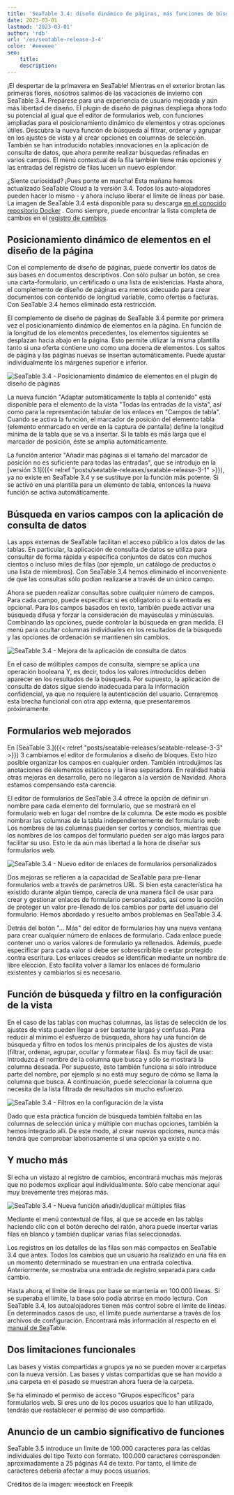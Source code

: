 ```yaml
---
title: 'SeaTable 3.4: diseño dinámico de páginas, más funciones de búsqueda y formularios web mejorados'
date: 2023-03-01
lastmod: '2023-03-01'
author: 'rdb'
url: '/es/seatable-release-3-4'
color: '#eeeeee'
seo:
    title:
    description:
---
```


¡El despertar de la primavera en SeaTable! Mientras en el exterior brotan las primeras flores, nosotros salimos de las vacaciones de invierno con SeaTable 3.4. Prepárese para una experiencia de usuario mejorada y aún más libertad de diseño. El plugin de diseño de páginas despliega ahora todo su potencial al igual que el editor de formularios web, con funciones ampliadas para el posicionamiento dinámico de elementos y otras opciones útiles. Descubra la nueva función de búsqueda al filtrar, ordenar y agrupar en los ajustes de vista y al crear opciones en columnas de selección. También se han introducido notables innovaciones en la aplicación de consulta de datos, que ahora permite realizar búsquedas refinadas en varios campos. El menú contextual de la fila también tiene más opciones y las entradas del registro de filas lucen un nuevo esplendor.

¿Siente curiosidad? ¡Pues ponte en marcha! Esta mañana hemos actualizado SeaTable Cloud a la versión 3.4. Todos los auto-alojadores pueden hacer lo mismo - y ahora incluso liberar el límite de líneas por base. La imagen de SeaTable 3.4 está disponible para su descarga [en el conocido repositorio Docker](https://hub.docker.com/r/seatable/seatable-enterprise) . Como siempre, puede encontrar la lista completa de cambios en el [registro de cambios](https://seatable.io/es/seatable-release-3-4/).

## Posicionamiento dinámico de elementos en el diseño de la página

Con el complemento de diseño de páginas, puede convertir los datos de sus bases en documentos descriptivos. Con sólo pulsar un botón, se crea una carta-formulario, un certificado o una lista de existencias. Hasta ahora, el complemento de diseño de páginas era menos adecuado para crear documentos con contenido de longitud variable, como ofertas o facturas. Con SeaTable 3.4 hemos eliminado esta restricción.

El complemento de diseño de páginas de SeaTable 3.4 permite por primera vez el posicionamiento dinámico de elementos en la página. En función de la longitud de los elementos precedentes, los elementos siguientes se desplazan hacia abajo en la página. Esto permite utilizar la misma plantilla tanto si una oferta contiene uno como una docena de elementos. Los saltos de página y las páginas nuevas se insertan automáticamente. Puede ajustar individualmente los márgenes superior e inferior.

![SeaTable 3.4 - Posicionamiento dinámico de elementos en el plugin de diseño de páginas](SeaTable-3.4-DynamicPositioningElements.png)

La nueva función "Adaptar automáticamente la tabla al contenido" está disponible para el elemento de la vista "Todas las entradas de la vista", así como para la representación tabular de los enlaces en "Campos de tabla". Cuando se activa la función, el marcador de posición del elemento tabla (elemento enmarcado en verde en la captura de pantalla) define la longitud mínima de la tabla que se va a insertar. Si la tabla es más larga que el marcador de posición, éste se amplía automáticamente.

La función anterior "Añadir más páginas si el tamaño del marcador de posición no es suficiente para todas las entradas", que se introdujo en la [versión 3.1]({{< relref "posts/seatable-releases/seatable-release-3-1" >}}), ya no existe en SeaTable 3.4 y se sustituye por la función más potente. Si se activó en una plantilla para un elemento de tabla, entonces la nueva función se activa automáticamente.

## Búsqueda en varios campos con la aplicación de consulta de datos

Las apps externas de SeaTable facilitan el acceso público a los datos de las tablas. En particular, la aplicación de consulta de datos se utiliza para consultar de forma rápida y específica conjuntos de datos con muchos cientos o incluso miles de filas (por ejemplo, un catálogo de productos o una lista de miembros). Con SeaTable 3.4 hemos eliminado el inconveniente de que las consultas sólo podían realizarse a través de un único campo.

Ahora se pueden realizar consultas sobre cualquier número de campos. Para cada campo, puede especificar si es obligatorio o si la entrada es opcional. Para los campos basados en texto, también puede activar una búsqueda difusa y forzar la consideración de mayúsculas y minúsculas. Combinando las opciones, puede controlar la búsqueda en gran medida. El menú para ocultar columnas individuales en los resultados de la búsqueda y las opciones de ordenación se mantienen sin cambios.

![SeaTable 3.4 - Mejora de la aplicación de consulta de datos](SeaTable-3.4-DataQueryApp.png)

En el caso de múltiples campos de consulta, siempre se aplica una operación booleana Y, es decir, todos los valores introducidos deben aparecer en los resultados de la búsqueda. Por supuesto, la aplicación de consulta de datos sigue siendo inadecuada para la información confidencial, ya que no requiere la autenticación del usuario. Cerraremos esta brecha funcional con otra app externa, que presentaremos próximamente.

## Formularios web mejorados

En [SeaTable 3.]({{< relref "posts/seatable-releases/seatable-release-3-3" >}}) 3 cambiamos el editor de formularios a diseño de bloques. Esto hizo posible organizar los campos en cualquier orden. También introdujimos las anotaciones de elementos estáticos y la línea separadora. En realidad había otras mejoras en desarrollo, pero no llegaron a la versión de Navidad. Ahora estamos compensando esta carencia.

El editor de formularios de SeaTable 3.4 ofrece la opción de definir un nombre para cada elemento del formulario, que se mostrará en el formulario web en lugar del nombre de la columna. De este modo es posible nombrar las columnas de la tabla independientemente del formulario web: Los nombres de las columnas pueden ser cortos y concisos, mientras que los nombres de los campos del formulario pueden ser algo más largos para facilitar su uso. Esto le da aún más libertad a la hora de diseñar sus formularios web.

![SeaTable 3.4 - Nuevo editor de enlaces de formularios personalizados](SeaTable-3.4-FormLinkEditor.png)

Dos mejoras se refieren a la capacidad de SeaTable para pre-llenar formularios web a través de parámetros URL. Si bien esta característica ha existido durante algún tiempo, carecía de una manera fácil de usar para crear y gestionar enlaces de formulario personalizados, así como la opción de proteger un valor pre-llenado de los cambios por parte del usuario del formulario. Hemos abordado y resuelto ambos problemas en SeaTable 3.4.

Detrás del botón "... Más" del editor de formularios hay una nueva ventana para crear cualquier número de enlaces de formulario. Cada enlace puede contener uno o varios valores de formulario ya rellenados. Además, puede especificar para cada valor si debe ser sobrescribible o estar protegido contra escritura. Los enlaces creados se identifican mediante un nombre de libre elección. Esto facilita volver a llamar los enlaces de formulario existentes y cambiarlos si es necesario.

## Función de búsqueda y filtro en la configuración de la vista

En el caso de las tablas con muchas columnas, las listas de selección de los ajustes de vista pueden llegar a ser bastante largas y confusas. Para reducir al mínimo el esfuerzo de búsqueda, ahora hay una función de búsqueda y filtro en todos los menús principales de los ajustes de vista (filtrar, ordenar, agrupar, ocultar y formatear filas). Es muy fácil de usar: introduzca el nombre de la columna que busca y sólo se mostrará la columna deseada. Por supuesto, esto también funciona si sólo introduce parte del nombre, por ejemplo si no está muy seguro de cómo se llama la columna que busca. A continuación, puede seleccionar la columna que necesita de la lista filtrada de resultados sin mucho esfuerzo.

![SeaTable 3.4 - Filtros en la configuración de la vista](SeaTable-3.4-FilterInViewSettings.png)

Dado que esta práctica función de búsqueda también faltaba en las columnas de selección única y múltiple con muchas opciones, también la hemos integrado allí. De este modo, al crear nuevas opciones, nunca más tendrá que comprobar laboriosamente si una opción ya existe o no.

## Y mucho más

Si echa un vistazo al registro de cambios, encontrará muchas más mejoras que no podemos explicar aquí individualmente. Sólo cabe mencionar aquí muy brevemente tres mejoras más.

![SeaTable 3.4 - Nueva función añadir/duplicar múltiples filas](SeaTable-3.4-AddMultipleRows.png)

Mediante el menú contextual de filas, al que se accede en las tablas haciendo clic con el botón derecho del ratón, ahora puede insertar varias filas en blanco y también duplicar varias filas seleccionadas.

Los registros en los detalles de las filas son más compactos en SeaTable 3.4 que antes. Todos los cambios que un usuario ha realizado en una fila en un momento determinado se muestran en una entrada colectiva. Anteriormente, se mostraba una entrada de registro separada para cada cambio.

Hasta ahora, el límite de líneas por base se mantenía en 100.000 líneas. Si se superaba el límite, la base sólo podía abrirse en modo lectura. Con SeaTable 3.4, los autoalojadores tienen más control sobre el límite de líneas. En determinados casos de uso, el límite puede aumentarse a través de los archivos de configuración. Encontrará más información al respecto en el [manual de Sea](https://manual.seatable.io/config/base_rows_limit/)Table.

## Dos limitaciones funcionales

Las bases y vistas compartidas a grupos ya no se pueden mover a carpetas con la nueva versión. Las bases y vistas compartidas que se han movido a una carpeta en el pasado se muestran ahora fuera de la carpeta.

Se ha eliminado el permiso de acceso "Grupos específicos" para formularios web. Si eres uno de los pocos usuarios que lo han utilizado, tendrás que restablecer el permiso de uso compartido.

## Anuncio de un cambio significativo de funciones

SeaTable 3.5 introduce un límite de 100.000 caracteres para las celdas individuales del tipo Texto con formato. 100.000 caracteres corresponden aproximadamente a 25 páginas A4 de texto. Por tanto, el límite de caracteres debería afectar a muy pocos usuarios.

Créditos de la imagen: weestock en Freepik
